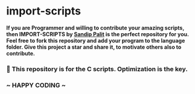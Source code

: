 # import-scripts

**If you are Programmer and willing to contribute your amazing scripts, then IMPORT-SCRIPTS by [Sandip Palit](https://github.com/SandipPalit/) is  the perfect repository for you. Feel free to fork this repository and add your program to the language folder. Give this project a star and share it, to motivate others also to contribute.**


### 📌 This repository is for the **C** scripts. Optimization is the key.

### ~ HAPPY CODING ~
